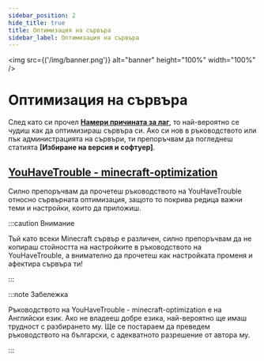 ```yaml
---
sidebar_position: 2
hide_title: true
title: Оптимизация на сървъра
sidebar_label: Оптимизация на сървъра
---
```


<img src={('/img/banner.png')} alt="banner" height="100%" width="100%" />

<div class="text--center">
<h1>Оптимизация на сървъра</h1>
</div>

След като си прочел **[Намери причината за лаг](find-cause.md)**, то най-вероятно се чудиш как да оптимизираш сървъра си.
Ако си нов в ръководството или пък администрацията на сървъри, ти препоръчвам да погледнеш статията
**[Избиране на версия и софтуер]**.

## [YouHaveTrouble - minecraft-optimization](https://github.com/YouHaveTrouble/minecraft-optimization)
Силно препоръчвам да прочетеш ръководството на YouHaveTrouble относно сървърната оптимизация, защото то покрива редица
важни теми и настройки, които да приложиш.

:::caution Внимание

Тъй като всеки Minecraft сървър е различен, силно препоръчвам да не копираш стойността на настройките в ръководството на
YouHaveTrouble, а внимателно да прочетеш как настройката променя и афектира сървъра ти!

:::

:::note Забележка

Ръководството на YouHaveTrouble - minecraft-optimization е на Английски език. Ако не владееш добре езика, най-вероятно
ще имаш трудност с разбирането му. Ще се постараем да преведем ръководството на български, с адекватното разрешение
от автора му.

:::